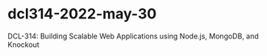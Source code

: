 # dcl314-2022-may-30
DCL-314: Building Scalable Web Applications using Node.js, MongoDB, and Knockout
